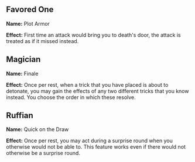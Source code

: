 ## Favored One
**Name:** Plot Armor

**Effect:** First time an attack would bring you to death's door, the attack is treated as if it missed instead.

## Magician
**Name:** Finale

**Effect:** Once per rest, when a trick that you have placed is about to detonate, you may gain the effects of any two different tricks that you know instead. You choose the order in which these resolve.

## Ruffian
**Name:** Quick on the Draw

**Effect:** Once per rest, you may act during a surprise round when you otherwise would not be able to. This feature works even if there would not otherwise be a surprise round.

